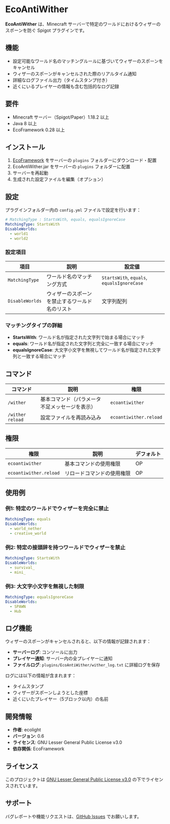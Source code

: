 # EcoAntiWither

**EcoAntiWither** は、Minecraft サーバーで特定のワールドにおけるウィザーのスポーンを防ぐ Spigot プラグインです。

## 機能

- 設定可能なワールド名のマッチングルールに基づいてウィザーのスポーンをキャンセル
- ウィザーのスポーンがキャンセルされた際のリアルタイム通知
- 詳細なログファイル出力（タイムスタンプ付き）
- 近くにいるプレイヤーの情報も含む包括的なログ記録

## 要件

- Minecraft サーバー（Spigot/Paper）1.18.2 以上
- Java 8 以上
- EcoFramework 0.28 以上

## インストール

1. [EcoFramework](https://github.com/ecolight15/EcoFramework) をサーバーの `plugins` フォルダーにダウンロード・配置
2. EcoAntiWither.jar をサーバーの `plugins` フォルダーに配置
3. サーバーを再起動
4. 生成された設定ファイルを編集（オプション）

## 設定

プラグインフォルダー内の `config.yml` ファイルで設定を行います：

```yaml
# MatchingType : StartsWith, equals, equalsIgnoreCase
MatchingType: StartsWith
DisableWorlds:
  - world1
  - world2
```

### 設定項目

| 項目 | 説明 | 設定値 |
|------|------|--------|
| `MatchingType` | ワールド名のマッチング方式 | `StartsWith`, `equals`, `equalsIgnoreCase` |
| `DisableWorlds` | ウィザーのスポーンを禁止するワールド名のリスト | 文字列配列 |

### マッチングタイプの詳細

- **StartsWith**: ワールド名が指定された文字列で始まる場合にマッチ
- **equals**: ワールド名が指定された文字列と完全に一致する場合にマッチ
- **equalsIgnoreCase**: 大文字小文字を無視してワールド名が指定された文字列と一致する場合にマッチ

## コマンド

| コマンド | 説明 | 権限 |
|----------|------|------|
| `/wither` | 基本コマンド（パラメータ不足メッセージを表示） | `ecoantiwither` |
| `/wither reload` | 設定ファイルを再読み込み | `ecoantiwither.reload` |

## 権限

| 権限 | 説明 | デフォルト |
|------|------|------------|
| `ecoantiwither` | 基本コマンドの使用権限 | OP |
| `ecoantiwither.reload` | リロードコマンドの使用権限 | OP |

## 使用例

### 例1: 特定のワールドでウィザーを完全に禁止

```yaml
MatchingType: equals
DisableWorlds:
  - world_nether
  - creative_world
```

### 例2: 特定の接頭辞を持つワールドでウィザーを禁止

```yaml
MatchingType: StartsWith
DisableWorlds:
  - survival_
  - mini_
```

### 例3: 大文字小文字を無視した制限

```yaml
MatchingType: equalsIgnoreCase
DisableWorlds:
  - SPAWN
  - Hub
```

## ログ機能

ウィザーのスポーンがキャンセルされると、以下の情報が記録されます：

- **サーバーログ**: コンソールに出力
- **プレイヤー通知**: サーバー内の全プレイヤーに通知
- **ファイルログ**: `plugins/EcoAntiWither/wither_log.txt` に詳細ログを保存

ログには以下の情報が含まれます：
- タイムスタンプ
- ウィザーがスポーンしようとした座標
- 近くにいたプレイヤー（5ブロック以内）の名前

## 開発情報

- **作者**: ecolight
- **バージョン**: 0.6
- **ライセンス**: GNU Lesser General Public License v3.0
- **依存関係**: EcoFramework

## ライセンス

このプロジェクトは [GNU Lesser General Public License v3.0](LICENSE) の下でライセンスされています。

## サポート

バグレポートや機能リクエストは、[GitHub Issues](https://github.com/ecolight15/EcoAntiWither/issues) でお願いします。